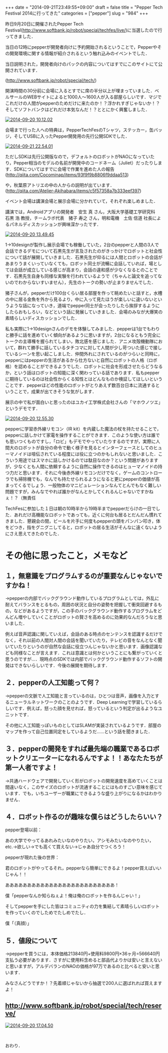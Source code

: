 +++
date = "2014-09-21T23:49:55+09:00"
draft = false
title = "Pepper Tech Festival 2014に行ってきた"
categories = ["pepper"]
slug = "984"
+++

昨日9月20日に開催されたPepper Tech Festival(<a href="http://www.softbank.jp/robot/special/techfes/live/">http://www.softbank.jp/robot/special/techfes/live/</a>)に当選したので行ってきました．

当日の12時にpepperが開発者向けに予約開始されるということで，Pepperやその開発環境に関する情報が紹介されるという触れ込みのイベントでした．

当日説明された，開発者向けのパックの内容についてはすでにこのサイトにて公開されています．

(<a href="http://www.softbank.jp/robot/special/tech/">http://www.softbank.jp/robot/special/tech/</a>)



開演時間の30分前に会場に入るとすでに席の半分以上が埋まっていました．ベルサールのWEBサイトによると1000人～1600人が入る部屋らしいです．マジでこれだけの人間がpepperのためだけに来たのか！？浮かれすぎじゃないか！？そしてソフトバンクはどれだけ本気なんだ！？ととにかく興奮しました．



<a href="/images/2014/09/2014-09-20-10.12.02.jpg"><img class="alignnone wp-image-999 size-full" src="/images/2014/09/2014-09-20-10.12.02.jpg" alt="2014-09-20 10.12.02"   /></a>



会場まで行った人への特典は，PepperTechFesのTシャツ，ステッカー，缶バッジ，そしてUSBに入ったPepper開発用の先行公開SDKでした．



<a href="/images/2014/09/2014-09-21-22.54.01.jpg"><img class="alignnone size-full wp-image-1002" src="/images/2014/09/2014-09-21-22.54.01.jpg" alt="2014-09-21 22.54.01"   /></a>



ただしSDKは先行公開版なので，デフォルトのロボットがNAOになっていたり，Pepper相当のモデルの名前が開発中のコードネーム（Juliet）だったりします．SDKについてはすでに会場で作業を進めた人の報告(<a href="http://qiita.com/Cocominap/items/93f9f9b8806f9ddaa513">http://qiita.com/Cocominap/items/93f9f9b8806f9ddaa513</a>)

や，秋葉原アトリエの中の人からの説明が出ています．(<a href="http://qiita.com/Atelier-Akihabara/items/c5f57358a7b333eef397">http://qiita.com/Atelier-Akihabara/items/c5f57358a7b333eef397</a>)



イベント会場は講演会場と展示会場に分かれていて，それぞれ楽しめました．



講演では，Androidアプリの開発者　安生 真 さん，大阪大学基礎工学研究科　石黒 浩 教授，チームラボ代表　猪子 寿之 さん，明和電機　土佐 信道 社長によるパネルディスカッションが興味深かったです．



<a href="/images/2014/09/2014-09-20-13.49.45.jpg"><img class="alignnone size-full wp-image-1004" src="/images/2014/09/2014-09-20-13.49.45.jpg" alt="2014-09-20 13.49.45"   /></a>

1→10designが製作し展示会場でも稼働していた，2台のpepperと人間の3人で会話できるデモについて石黒先生が言及されたのがきっかけでロボットと社会性について話が展開していきました．石黒先生が仰るには人間とロボットの会話があまりうまくいっていなくても，ロボット同士が流暢に会話していれば，場としては会話が成立している感じが高まり，会話の違和感が少なくなるとのことです．石黒先生自身も同様な実験を行われているようで（ちゃんと論文を追ってないのでわからないすいません），先生のトークの勢いが止まりませんでした．



猪子さんが，pepperだけ100台くらい居る部屋を作って眺めたいと話すと，水槽の中に居る金魚を外から見るより，中に入って見たほうが楽しいに違いないというような話になっていき，道端でpepper同士が会ったりしたら挨拶するようにしたらおもしろい，などという話に発展していきました．会場のみなが大爆笑の素晴らしいディスカッションでした．



私も実際に1→10designさんのデモを体験してみました．pepperは1台でもわりと勝手に話を進めていく傾向があるように思いますが，2台になるともう完全にトークの主導権を握られてしまい，敗北感を感じました．アニメ攻殻機動隊において，群れて勝手に話しているタチコマに対して人間が少し苛ついた感じで接しているシーンを思い起こしました．仲間外れにされているのがつらいと同時に，pepperにはpepperの生活があるから仕方ないと自然にロボットの人格（ロボ格）を認めることができるようでした．ロボットに社会を形成させたらどうなるか，という話はロボットの知能に深く関わっている話であります．私もpepperに期待しているのは社会性からくる知性とはどんなものか検証してほしいということです．pepperほどの性能のロボットがとりあえず数百台日本に流通するということで，成果が出てきそうな気がします．



展示の中で私が面白いと思ったのはユカイ工学株式会社さんの「マホウノツエ」というデモです．



<a href="/images/2014/09/2014-09-20-12.55.30.jpg"><img class="alignnone size-full wp-image-1000" src="/images/2014/09/2014-09-20-12.55.30.jpg" alt="2014-09-20 12.55.30"   /></a>



pepperに学習赤外線リモコン（IR kit）を内蔵した魔法の杖を持たせることで，pepperに話しかけて家電を操作することができます．このような使い方は誰でも思いつくものですし，「ロビ」もデモでやっていたりするのですが，実際に人間大のロボットが自分の命令で動く様子を見るとインターフェースとしてのヒューマノイドは喧伝されている程度には役に立つのかもしれないと思いました．こういう用途ではスマホに話しかけるのでは駄目なのか？という問題がありますが，少なくとも人間に依頼するように自然に操作できるのはヒューマノイドの持つ力だと思います．それに今後赤外線リモコンだけでなく，ゲームのコントローラでも掃除機でも，なんでも持たせられるようになると更にpepperの価値が高まってくるでしょう．一般物体のマニピュレーションなんてとんでもなく難しい問題ですが，みんなでやれば誰かがなんとかしてくれるんじゃないですかねぇ！？（無責任



TechFesに参加した１日は朝の10時半から19時半までpepperだらけの一日でした．あれだけ高機能なロボットであっても，近くに何台も居るとだんだん慣れてきました．懇親会の間，ビールを片手に何度もpepperの頭をパンパン叩き，体をどつき，指をグニグニしてると，ロボットの居る生活がそんなに遠くないようにさえ思えてきたのでした．

<h1>その他に思ったこと，メモなど</h1>

<h2>１，無意識をプログラムするのが重要なんじゃないですかね！</h2>

→pepperの内部でバックグラウンド動作しているプログラムとしては，外乱に耐えてバランスをとるもの，周囲の状況と自分の姿勢を把握して衝突回避するもの，などがあるようですが，この手のバックグラウンド動作するプログラムをどんどん増やしていくことがロボットの賢さを高めるのに効果的なんだろうなと思いました．



例えば音声認識に関していえば，会話のある時点のセンテンスを認識するだけでなく，それ以前の人間対人間の会話を聞いていたり，テレビの音をなんとなく聞いていたりというのが自然な会話に役立つんじゃないかと思います．画像認識なども同様なことが言えます．これは意識とは何かということにも繋がっていくと思うのですが...．現時点のSDKでは内部でバックグラウンド動作するソフトの開発はできないらしいです．今後の展開を期待します．

<h2>２．pepperの人工知能って何？</h2>

→pepperの文脈で人工知能と言っているのは，ひとつは音声，画像を入力とするニューラルネットワークのことのようです．Deep Learningで学習しているらしいです．例えば，怒った顔を見せれば，怒っているという判定が出るようなユニットです．

その他に人工知能っぽいものとしてはSLAMが実装されているようです．部屋のマップを作って自己位置同定をしているようだ......という話を聞きました．

<h2>３．pepperの開発をすれば最先端の職業であるロボットクリエーターになれるんですよ！！あなたたちが第一人者ですよ！</h2>

→共通ハードウェアで開発していく形がロボットの開発速度を高めていくことは間違いなく，このサイズのロボットが流通することにはものすごい意味を感じています．でも，いちユーザーが職業にできるような盛り上がりになるかはわかりません．

<h2>４．ロボット作るのが趣味な僕らはどうしたらいい？</h2>

pepper登場以前：

あの大学でやってるあれみたいなのやりたい，アシモみたいなのやりたい，etc.→欲しい→でも高くて買えない→じゃあ自分でつくろう！



pepperが現れた後の世界：

君のロボットがやってるそれ，pepperなら簡単にできるよ！pepper買えばいいじゃん！！



あああああああああああああああああああああああああ！

僕「pepperなんか知らねぇよ！俺は俺のロボットを作るんじゃい！」



そしてpepperを手にした皆はコミュニティの力を集結して素晴らしいロボットを作っていくのでしためでたしめでたし．



僕「（真顔）」

<h2>５．値段について</h2>

→pepperを買うには，本体価格213840円+使用料9800円×36ヶ月=566640円支払う必要があります．さすがに使用料含めると部品代よりかは安いと言えないと思いますが，アルデバランのNAOの価格が97万であるのと比べると安いと思います．

みなさんどうですか！？先着順じゃないから抽選で200人に選ばれれば買えますよ！

<h2><a href="http://www.softbank.jp/robot/special/tech/reserve/">http://www.softbank.jp/robot/special/tech/reserve/</a></h2>

<a href="/images/2014/09/2014-09-20-17.04.50.jpg"><img class="alignnone size-full wp-image-1001" src="/images/2014/09/2014-09-20-17.04.50.jpg" alt="2014-09-20 17.04.50"   /></a>



&nbsp;



おわり．

